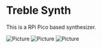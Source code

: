 # Treble Synth

This is a RPi Pico based synthesizer.

![Picture](Pics/GuitarPicoPic.jpg)
![Picture](Pics/StompBox.jpg)
![Picture](GuitarPico/GuitarPico.png)

